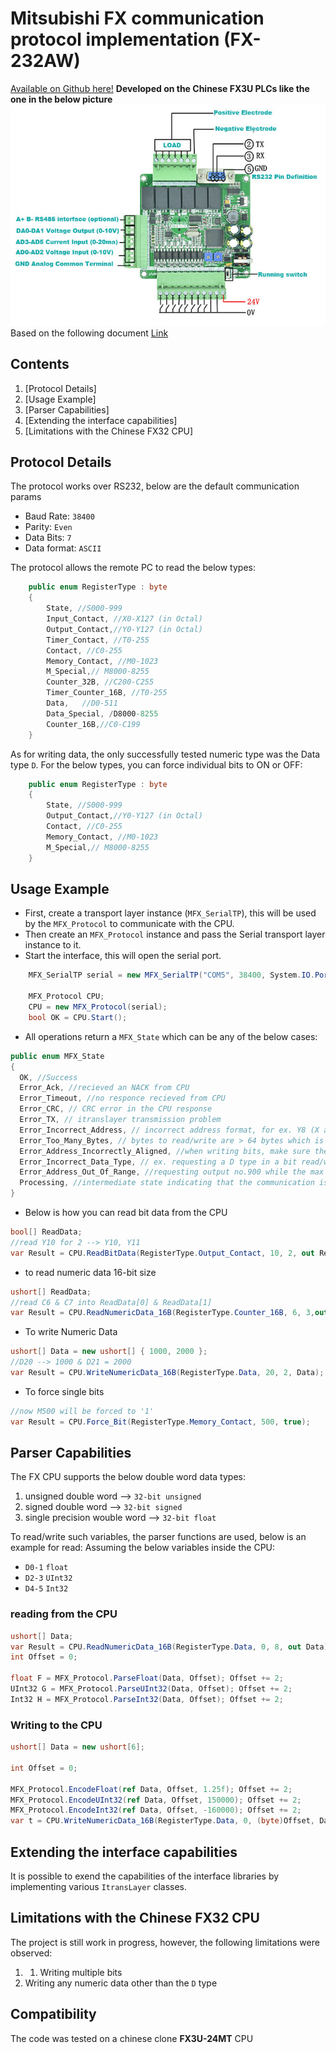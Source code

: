 ﻿# Mitsubishi FX communication protocol implementation (FX-232AW)
[Available on Github here!](https://github.com/Ramy-Sorial/Mitsubishi_FX_Ptotocol.git)
__Developed on the Chinese FX3U PLCs like the one in the below picture__
![](./fx3u-14mr-1.jpg)
Based on the following document [Link](http://www.inverter-plc.com/plc/melsec/FX-232AW%20USER%20MANUAL.pdf)

## Contents
1. [Protocol Details]
2. [Usage Example]
3. [Parser Capabilities]
4. [Extending the interface capabilities]
5. [Limitations with the Chinese FX32 CPU]


## Protocol Details
The protocol works over RS232, below are the default communication params
- Baud Rate: `38400`
- Parity: `Even`
- Data Bits: `7`
- Data format: `ASCII`

The protocol allows the remote PC to read the below types:
```cs
    public enum RegisterType : byte
    {
        State, //S000-999
        Input_Contact, //X0-X127 (in Octal)
        Output_Contact,//Y0-Y127 (in Octal)
        Timer_Contact, //T0-255
        Contact, //C0-255
        Memory_Contact, //M0-1023
        M_Special,// M8000-8255
        Counter_32B, //C200-C255
        Timer_Counter_16B, //T0-255
        Data,   //D0-511
        Data_Special, /D8000-8255
        Counter_16B,//C0-C199
    }

```
As for writing data, the only successfully tested numeric type was the Data type `D`.
For the below types, you can force individual bits to ON or OFF:
```cs
    public enum RegisterType : byte
    {
        State, //S000-999
        Output_Contact,//Y0-Y127 (in Octal)
        Contact, //C0-255
        Memory_Contact, //M0-1023
        M_Special,// M8000-8255
    }
```
## Usage Example
- First, create a transport layer instance (`MFX_SerialTP`), this will be used by the `MFX_Protocol` to communicate with the CPU.
- Then create an `MFX_Protocol` instance and pass the Serial transport layer instance to it.
- Start the interface, this will open the serial port.
```cs
    MFX_SerialTP serial = new MFX_SerialTP("COM5", 38400, System.IO.Ports.Parity.Even, System.IO.Ports.StopBits.One, 7, 1000);

    MFX_Protocol CPU;
    CPU = new MFX_Protocol(serial);
    bool OK = CPU.Start();

```

- All operations return a `MFX_State` which can be any of the below cases:
```cs
public enum MFX_State
{
  OK, //Success
  Error_Ack, //recieved an NACK from CPU
  Error_Timeout, //no responce recieved from CPU
  Error_CRC, // CRC error in the CPU response
  Error_TX, // itranslayer transmission problem
  Error_Incorrect_Address, // incorrect address format, for ex. Y8 (X and Y are supposed to be Octal numbers)
  Error_Too_Many_Bytes, // bytes to read/write are > 64 bytes which is the COU transfer limit, try reducing the data size
  Error_Address_Incorrectly_Aligned, //when writing bits, make sure the base address is in the multiples of 8, for ex(M10 is wrong, M8 should be OK)
  Error_Incorrect_Data_Type, // ex. requesting a D type in a bit read/write
  Error_Address_Out_Of_Range, //requesting output no.900 while the max is 177
  Processing, //intermediate state indicating that the communication is in progress
}
```
- Below is how you can read bit data from the CPU
```cs
bool[] ReadData;
//read Y10 for 2 --> Y10, Y11
var Result = CPU.ReadBitData(RegisterType.Output_Contact, 10, 2, out ReadData);
```
- to read numeric data 16-bit size
```cs
ushort[] ReadData;
//read C6 & C7 into ReadData[0] & ReadData[1]
var Result = CPU.ReadNumericData_16B(RegisterType.Counter_16B, 6, 3,out ReadData);
```
- To write Numeric Data
```cs
ushort[] Data = new ushort[] { 1000, 2000 };
//D20 --> 1000 & D21 = 2000
var Result = CPU.WriteNumericData_16B(RegisterType.Data, 20, 2, Data);
```
- To force single bits
```cs
//now M500 will be forced to '1'
var Result = CPU.Force_Bit(RegisterType.Memory_Contact, 500, true);
```
## Parser Capabilities
The FX CPU supports the below double word data types:
1. unsigned double word --> `32-bit unsigned`
2. signed double word --> `32-bit signed`
3. single precision wouble word --> `32-bit float`  

To read/write such variables, the parser functions are used, below is an example for read:
Assuming the below variables inside the CPU:
- `D0-1` `float`
- `D2-3` `UInt32`
- `D4-5` `Int32` 

### reading from the CPU
```cs
ushort[] Data;
var Result = CPU.ReadNumericData_16B(RegisterType.Data, 0, 8, out Data);
int Offset = 0;

float F = MFX_Protocol.ParseFloat(Data, Offset); Offset += 2;
UInt32 G = MFX_Protocol.ParseUInt32(Data, Offset); Offset += 2;
Int32 H = MFX_Protocol.ParseInt32(Data, Offset); Offset += 2;
```

### Writing to the CPU
```cs
ushort[] Data = new ushort[6];

int Offset = 0;

MFX_Protocol.EncodeFloat(ref Data, Offset, 1.25f); Offset += 2;
MFX_Protocol.EncodeUInt32(ref Data, Offset, 150000); Offset += 2;
MFX_Protocol.EncodeInt32(ref Data, Offset, -160000); Offset += 2;
var t = CPU.WriteNumericData_16B(RegisterType.Data, 0, (byte)Offset, Data);
```

## Extending the interface capabilities
It is possible to exend the capabilities of the interface libraries by implementing various `ItransLayer` classes.

## Limitations with the Chinese FX32 CPU
The project is still work in progress, however, the following limitations were observed:
1. 1. Writing multiple bits
2. Writing any numeric data other than the `D` type

## Compatibility
The code was tested on a chinese clone **FX3U-24MT** CPU